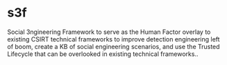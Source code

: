 # s3f
Social 3ngineering Framework to serve as the Human Factor overlay to existing CSIRT technical frameworks to improve detection engineering left of boom, create a KB of social engineering scenarios, and use the Trusted Lifecycle that can be overlooked in existing technical frameworks..
